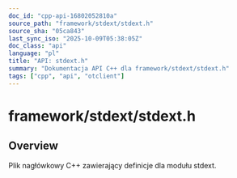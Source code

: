 ```yaml
---
doc_id: "cpp-api-16802052810a"
source_path: "framework/stdext/stdext.h"
source_sha: "05ca843"
last_sync_iso: "2025-10-09T05:38:05Z"
doc_class: "api"
language: "pl"
title: "API: stdext.h"
summary: "Dokumentacja API C++ dla framework/stdext/stdext.h"
tags: ["cpp", "api", "otclient"]
---
```


# framework/stdext/stdext.h

## Overview

Plik nagłówkowy C++ zawierający definicje dla modułu stdext.
